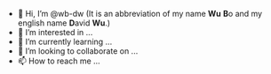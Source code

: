 - 👋 Hi, I’m @wb-dw (It is an abbreviation of my name **Wu** **B**o and my english name **D**avid **Wu**.)
- 👀 I’m interested in ...
- 🌱 I’m currently learning ...
- 💞️ I’m looking to collaborate on ...
- 📫 How to reach me ...

<!---
wb-dw/wb-dw is a ✨ special ✨ repository because its `README.md` (this file) appears on your GitHub profile.
You can click the Preview link to take a look at your changes.
--->
